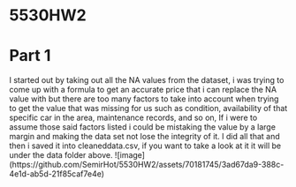 # 5530HW2

<h1>Part 1</h1>
I started out by taking out all the NA values from the dataset, i was trying to come up with a formula to get an accurate price that i can replace the NA value with but there are too many factors to take
into account when trying to get the value that was missing for us such as condition, availability of that specific car in the area, maintenance records, and so on, If i were to assume those said factors listed 
i could be mistaking the value by a large margin and making the data set not lose the integrity of it. I did all that and then i saved it into cleaneddata.csv, if you want to take a look at it it will be under the data folder above. 
![image](https://github.com/SemirHot/5530HW2/assets/70181745/3ad67da9-388c-4e1d-ab5d-21f85caf7e4e)
